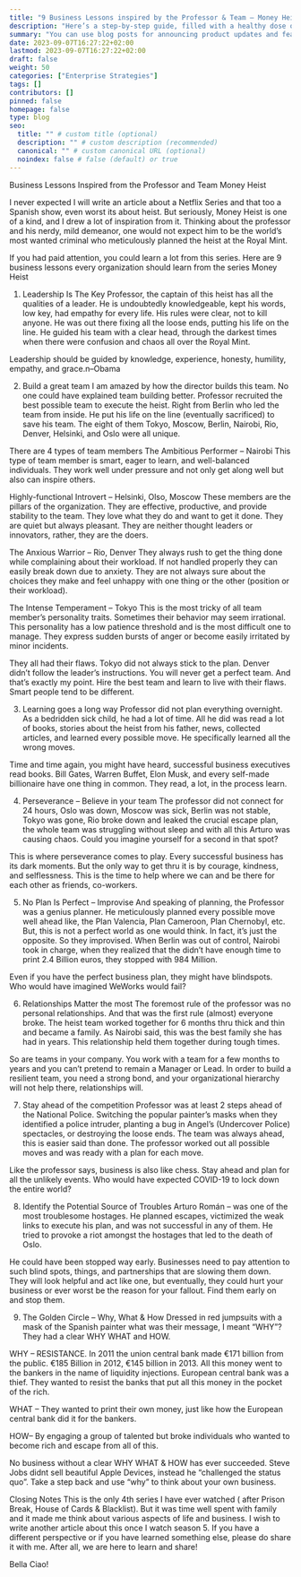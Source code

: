 ```yaml
---
title: "9 Business Lessons inspired by the Professor & Team – Money Heist"
description: "Here’s a step-by-step guide, filled with a healthy dose of sarcasm and a pinch of merciless humor"
summary: "You can use blog posts for announcing product updates and features."
date: 2023-09-07T16:27:22+02:00
lastmod: 2023-09-07T16:27:22+02:00
draft: false
weight: 50
categories: ["Enterprise Strategies"]
tags: []
contributors: []
pinned: false
homepage: false
type: blog
seo:
  title: "" # custom title (optional)
  description: "" # custom description (recommended)
  canonical: "" # custom canonical URL (optional)
  noindex: false # false (default) or true
---
```


Business Lessons Inspired from the Professor and Team Money Heist

I never expected I will write an article about a Netflix Series and that too a Spanish show, even worst its about heist. But seriously, Money Heist is one of a kind, and I drew a lot of inspiration from it. Thinking about the professor and his nerdy, mild demeanor, one would not expect him to be the world’s most wanted criminal who meticulously planned the heist at the Royal Mint.

If you had paid attention, you could learn a lot from this series. Here are 9 business lessons every organization should learn from the series Money Heist

1. Leadership Is The Key
Professor, the captain of this heist has all the qualities of a leader. He is undoubtedly knowledgeable, kept his words, low key, had empathy for every life. His rules were clear, not to kill anyone. He was out there fixing all the loose ends, putting his life on the line. He guided his team with a clear head, through the darkest times when there were confusion and chaos all over the Royal Mint.

Leadership should be guided by knowledge, experience, honesty, humility, empathy, and grace.n–Obama

2. Build a great team
I am amazed by how the director builds this team. No one could have explained team building better. Professor recruited the best possible team to execute the heist. Right from Berlin who led the team from inside. He put his life on the line (eventually sacrificed) to save his team. The eight of them Tokyo, Moscow, Berlin, Nairobi, Rio, Denver, Helsinki, and Oslo were all unique.

There are 4 types of team members
The Ambitious Performer – Nairobi
This type of team member is smart, eager to learn, and well-balanced individuals. They work well under pressure and not only get along well but also can inspire others.

Ηighly-functional Ιntrovert – Helsinki, Olso, Moscow
These members are the pillars of the organization. They are effective, productive, and provide stability to the team. They love what they do and want to get it done. They are quiet but always pleasant. They are neither thought leaders or innovators, rather, they are the doers.

The Anxious Warrior – Rio, Denver
They always rush to get the thing done while complaining about their workload. If not handled properly they can easily break down due to anxiety. They are not always sure about the choices they make and feel unhappy with one thing or the other (position or their workload).

The Intense Temperament – Tokyo
This is the most tricky of all team member’s personality traits. Sometimes their behavior may seem irrational. This personality has a low patience threshold and is the most difficult one to manage. They express sudden bursts of anger or become easily irritated by minor incidents.

They all had their flaws. Tokyo did not always stick to the plan. Denver didn’t follow the leader’s instructions. You will never get a perfect team. And that’s exactly my point. Hire the best team and learn to live with their flaws. Smart people tend to be different.

3. Learning goes a long way
Professor did not plan everything overnight. As a bedridden sick child, he had a lot of time. All he did was read a lot of books, stories about the heist from his father, news, collected articles, and learned every possible move. He specifically learned all the wrong moves.

Time and time again, you might have heard, successful business executives read books. Bill Gates, Warren Buffet, Elon Musk, and every self-made billionaire have one thing in common. They read, a lot, in the process learn.

4. Perseverance – Believe in your team
The professor did not connect for 24 hours, Oslo was down, Moscow was sick, Berlin was not stable, Tokyo was gone, Rio broke down and leaked the crucial escape plan, the whole team was struggling without sleep and with all this Arturo was causing chaos. Could you imagine yourself for a second in that spot?

This is where perseverance comes to play. Every successful business has its dark moments. But the only way to get thru it is by courage, kindness, and selflessness. This is the time to help where we can and be there for each other as friends, co-workers.

5. No Plan Is Perfect – Improvise
And speaking of planning, the Professor was a genius planner. He meticulously planned every possible move well ahead like, the Plan Valencia, Plan Cameroon, Plan Chernobyl, etc. But, this is not a perfect world as one would think. In fact, it’s just the opposite. So they improvised. When Berlin was out of control, Nairobi took in charge, when they realized that the didn’t have enough time to print 2.4 Billion euros, they stopped with 984 Million.

Even if you have the perfect business plan, they might have blindspots. Who would have imagined WeWorks would fail?

6. Relationships Matter the most
The foremost rule of the professor was no personal relationships. And that was the first rule (almost) everyone broke. The heist team worked together for 6 months thru thick and thin and became a family. As Nairobi said, this was the best family she has had in years. This relationship held them together during tough times.

So are teams in your company. You work with a team for a few months to years and you can’t pretend to remain a Manager or Lead. In order to build a resilient team, you need a strong bond, and your organizational hierarchy will not help there, relationships will.

7. Stay ahead of the competition
Professor was at least 2 steps ahead of the National Police. Switching the popular painter’s masks when they identified a police intruder, planting a bug in Angel’s (Undercover Police) spectacles, or destroying the loose ends. The team was always ahead, this is easier said than done. The professor worked out all possible moves and was ready with a plan for each move.

Like the professor says, business is also like chess. Stay ahead and plan for all the unlikely events. Who would have expected COVID-19 to lock down the entire world?

8. Identify the Potential Source of Troubles
Arturo Román – was one of the most troublesome hostages. He planned escapes, victimized the weak links to execute his plan, and was not successful in any of them. He tried to provoke a riot amongst the hostages that led to the death of Oslo.

He could have been stopped way early. Businesses need to pay attention to such blind spots, things, and partnerships that are slowing them down. They will look helpful and act like one, but eventually, they could hurt your business or ever worst be the reason for your fallout. Find them early on and stop them.

9. The Golden Circle – Why, What & How
Dressed in red jumpsuits with a mask of the Spanish painter what was their message, I meant “WHY”? They had a clear WHY WHAT and HOW.

WHY – RESISTANCE. In 2011 the union central bank made €171 billion from the public. €185 Billion in 2012, €145 billion in 2013. All this money went to the bankers in the name of liquidity injections. European central bank was a thief. They wanted to resist the banks that put all this money in the pocket of the rich.

WHAT – They wanted to print their own money, just like how the European central bank did it for the bankers.

HOW– By engaging a group of talented but broke individuals who wanted to become rich and escape from all of this.

No business without a clear WHY WHAT & HOW has ever succeeded. Steve Jobs didnt sell beautiful Apple Devices, instead he “challenged the status quo”. Take a step back and use “why” to think about your own business.

Closing Notes
This is the only 4th series I have ever watched ( after Prison Break, House of Cards & Blacklist). But it was time well spent with family and it made me think about various aspects of life and business. I wish to write another article about this once I watch season 5. If you have a different perspective or if you have learned something else, please do share it with me. After all, we are here to learn and share!

Bella Ciao!
